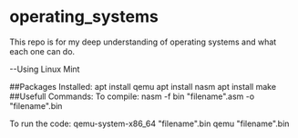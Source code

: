 # operating_systems
This repo is for my deep understanding of operating systems and what each one can do.

--Using Linux Mint


##Packages Installed:
apt install qemu
apt install nasm
apt install make
##Usefull Commands:
To compile:
nasm -f bin "filename".asm -o "filename".bin

To run the code:
qemu-system-x86_64 "filename".bin
qemu "filename".bin

